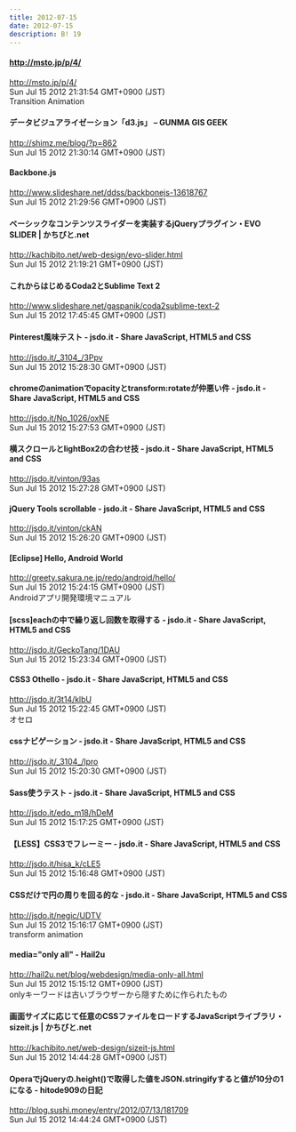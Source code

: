 ```yaml
---
title: 2012-07-15
date: 2012-07-15
description: B! 19
---
```


#### http://msto.jp/p/4/
http://msto.jp/p/4/<br>
Sun Jul 15 2012 21:31:54 GMT+0900 (JST)<br>
Transition Animation


#### データビジュアライゼーション「d3.js」 – GUNMA GIS GEEK
http://shimz.me/blog/?p=862<br>
Sun Jul 15 2012 21:30:14 GMT+0900 (JST)<br>


#### Backbone.js
http://www.slideshare.net/ddss/backbonejs-13618767<br>
Sun Jul 15 2012 21:29:56 GMT+0900 (JST)<br>


#### ベーシックなコンテンツスライダーを実装するjQueryプラグイン・EVO SLIDER | かちびと.net
http://kachibito.net/web-design/evo-slider.html<br>
Sun Jul 15 2012 21:19:21 GMT+0900 (JST)<br>


#### これからはじめるCoda2とSublime Text 2
http://www.slideshare.net/gaspanik/coda2sublime-text-2<br>
Sun Jul 15 2012 17:45:45 GMT+0900 (JST)<br>


#### Pinterest風味テスト - jsdo.it - Share JavaScript, HTML5 and CSS
http://jsdo.it/_3104_/3Ppv<br>
Sun Jul 15 2012 15:28:30 GMT+0900 (JST)<br>


#### chromeのanimationでopacityとtransform:rotateが仲悪い件 - jsdo.it - Share JavaScript, HTML5 and CSS
http://jsdo.it/No_1026/oxNE<br>
Sun Jul 15 2012 15:27:53 GMT+0900 (JST)<br>


#### 横スクロールとlightBox2の合わせ技 - jsdo.it - Share JavaScript, HTML5 and CSS
http://jsdo.it/vinton/93as<br>
Sun Jul 15 2012 15:27:28 GMT+0900 (JST)<br>


#### jQuery Tools scrollable - jsdo.it - Share JavaScript, HTML5 and CSS
http://jsdo.it/vinton/ckAN<br>
Sun Jul 15 2012 15:26:20 GMT+0900 (JST)<br>


#### [Eclipse] Hello, Android World
http://greety.sakura.ne.jp/redo/android/hello/<br>
Sun Jul 15 2012 15:24:15 GMT+0900 (JST)<br>
Androidアプリ開発環境マニュアル


#### [scss]eachの中で繰り返し回数を取得する - jsdo.it - Share JavaScript, HTML5 and CSS
http://jsdo.it/GeckoTang/1DAU<br>
Sun Jul 15 2012 15:23:34 GMT+0900 (JST)<br>


#### CSS3 Othello - jsdo.it - Share JavaScript, HTML5 and CSS
http://jsdo.it/3t14/klbU<br>
Sun Jul 15 2012 15:22:45 GMT+0900 (JST)<br>
オセロ


#### cssナビゲーション - jsdo.it - Share JavaScript, HTML5 and CSS
http://jsdo.it/_3104_/lpro<br>
Sun Jul 15 2012 15:20:30 GMT+0900 (JST)<br>


#### Sass使うテスト - jsdo.it - Share JavaScript, HTML5 and CSS
http://jsdo.it/edo_m18/hDeM<br>
Sun Jul 15 2012 15:17:25 GMT+0900 (JST)<br>


#### 【LESS】CSS3でフレーミー - jsdo.it - Share JavaScript, HTML5 and CSS
http://jsdo.it/hisa_k/cLE5<br>
Sun Jul 15 2012 15:16:48 GMT+0900 (JST)<br>


#### CSSだけで円の周りを回る的な - jsdo.it - Share JavaScript, HTML5 and CSS
http://jsdo.it/negic/UDTV<br>
Sun Jul 15 2012 15:16:17 GMT+0900 (JST)<br>
transform animation


#### media="only all" - Hail2u
http://hail2u.net/blog/webdesign/media-only-all.html<br>
Sun Jul 15 2012 15:15:12 GMT+0900 (JST)<br>
onlyキーワードは古いブラウザーから隠すために作られたもの


#### 画面サイズに応じて任意のCSSファイルをロードするJavaScriptライブラリ・sizeit.js | かちびと.net
http://kachibito.net/web-design/sizeit-js.html<br>
Sun Jul 15 2012 14:44:28 GMT+0900 (JST)<br>


#### OperaでjQueryの.height()で取得した値をJSON.stringifyすると値が10分の1になる - hitode909の日記
http://blog.sushi.money/entry/2012/07/13/181709<br>
Sun Jul 15 2012 14:44:24 GMT+0900 (JST)<br>


